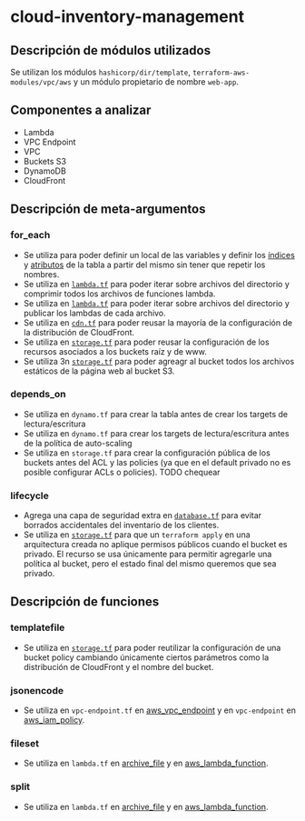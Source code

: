 # cloud-inventory-management

## Descripción de módulos utilizados

Se utilizan los módulos `hashicorp/dir/template`, `terraform-aws-modules/vpc/aws` y un módulo propietario de nombre `web-app`.

## Componentes a analizar

- Lambda
- VPC Endpoint
- VPC
- Buckets S3
- DynamoDB
- CloudFront

## Descripción de meta-argumentos

### for_each
- Se utiliza para poder definir un local de las variables y definir los [índices](https://github.com/Khato1319/cloud-inventory-management/blob/main/iac/database.tf#L26) y [atributos](https://github.com/Khato1319/cloud-inventory-management/blob/main/iac/database.tf#L26) de la tabla a partir del mismo sin tener que repetir los nombres.
- Se utiliza en [```lambda.tf```](link) para poder iterar sobre archivos del directorio y comprimir todos los archivos de funciones lambda.
- Se utiliza en [```lambda.tf```](link) para poder iterar sobre archivos del directorio y publicar los lambdas de cada archivo.
- Se utiliza en [```cdn.tf```](link) para poder reusar la mayoría de la configuración de la distribución de CloudFront.
- Se utiliza en [```storage.tf```](link) para poder reusar la configuración de los recursos asociados a los buckets raíz y de www.
- Se utiliza 3n [```storage.tf```](link) para poder agreagr al bucket todos los archivos estáticos de la página web al bucket S3.
### depends_on
- Se utiliza en ```dynamo.tf``` para crear la tabla antes de crear los targets de lectura/escritura
- Se utiliza en ```dynamo.tf``` para crear los targets de lectura/escritura antes de la política de auto-scaling
- Se utiliza en ```storage.tf``` para crear la configuración pública de los buckets antes del ACL y las policies (ya que en el default privado no es posible configurar ACLs o policies). TODO chequear
### lifecycle
- Agrega una capa de seguridad extra en [```database.tf```](link) para evitar borrados accidentales del inventario de los clientes.
- Se utiliza en [```storage.tf```](link) para que un ```terraform apply``` en una arquitectura creada no aplique permisos públicos cuando el bucket es privado. El recurso se usa únicamente para permitir agregarle una política al bucket, pero el estado final del mismo queremos que sea privado.
## Descripción de funciones
### templatefile
- Se utiliza en [```storage.tf```](link) para poder reutilizar la configuración de una bucket policy cambiando únicamente ciertos parámetros como la distribución de CloudFront y el nombre del bucket.
### jsonencode
- Se utiliza en ```vpc-endpoint.tf``` en [aws_vpc_endpoint](www.link.com) y en ```vpc-endpoint``` en [aws_iam_policy](www.link.com).
### fileset
- Se utiliza en ```lambda.tf``` en [archive_file](link) y en [aws_lambda_function](link).
### split
- Se utiliza en ```lambda.tf``` en [archive_file](link) y en [aws_lambda_function](link).

